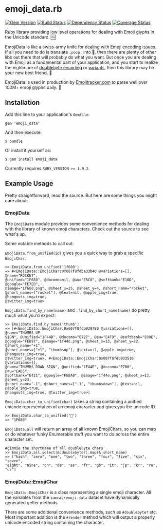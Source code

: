 # emoji_data.rb

[![Gem Version](http://img.shields.io/gem/v/emoji_data.svg?style=flat)](https://rubygems.org/gems/emoji_data)
[![Build Status](http://img.shields.io/travis/mroth/emoji_data.rb.svg?style=flat)](https://travis-ci.org/mroth/emoji_data.rb)
[![Dependency Status](http://img.shields.io/gemnasium/mroth/emoji_data.rb.svg?style=flat)](https://gemnasium.com/mroth/emoji_data.rb)
[![Coverage Status](http://img.shields.io/coveralls/mroth/emoji_data.rb.svg?style=flat)](https://coveralls.io/r/mroth/emoji_data.rb)

Ruby library providing low level operations for dealing with Emoji
glyphs in the Unicode standard. :cool:

EmojiData is like a swiss-army knife for dealing with Emoji encoding issues. If
all you need to do is translate `:poop:` into :poop:, then there are plenty of
other libs out there that will probably do what you want.  But once you are
dealing with Emoji as a fundamental part of your application, and you start to
realize the nightmare of [doublebyte encoding][doublebyte] or
[variants][variant], then this library may be your new best friend.
:raised_hands:

EmojiData is used in production by [Emojitracker.com][emojitracker] to parse
well over 100M+ emoji glyphs daily. :dizzy:

[doublebyte]: http://www.quora.com/Why-does-using-emoji-reduce-my-SMS-character-limit-to-70
[variant]: http://www.unicode.org/L2/L2011/11438-emoji-var.pdf
[emojitracker]: http://www.emojitracker.com

## Installation

Add this line to your application's `Gemfile`:

    gem 'emoji_data'

And then execute:

    $ bundle

Or install it yourself as:

    $ gem install emoji_data

Currently requires `RUBY_VERSION >= 1.9.2`.

## Example Usage

Pretty straightforward, read the source.  But here are some things you might
care about:

### EmojiData

  The `EmojiData` module provides some convenience methods for dealing with the
  library of known emoji characters.  Check out the source to see what's up.

Some notable methods to call out:

`EmojiData.from_unified(id)` gives you a quick way to grab a specific `EmojiChar`.

```irb
>> EmojiData.from_unified('1f680')
=> #<EmojiData::EmojiChar:0x007f8fdba33b40 @variations=[], @name="ROCKET",
@unified="1F680", @docomo=nil, @au="E5C8", @softbank="E10D", @google="FE7ED",
@image="1f680.png", @sheet_x=25, @sheet_y=4, @short_name="rocket",
@short_names=["rocket"], @text=nil, @apple_img=true, @hangouts_img=true,
@twitter_img=true>
```

`EmojiData.find_by_name(name)` and `.find_by_short_name(name)` do pretty much
what you'd expect:

```irb
>> EmojiData.find_by_name('thumb')
=> [#<EmojiData::EmojiChar:0x007f8fdb939780 @variations=[], @name="THUMBS UP
SIGN", @unified="1F44D", @docomo="E727", @au="E4F9", @softbank="E00E",
@google="FEB97", @image="1f44d.png", @sheet_x=13, @sheet_y=22, @short_name="+1",
@short_names=["+1", "thumbsup"], @text=nil, @apple_img=true, @hangouts_img=true,
@twitter_img=true>, #<EmojiData::EmojiChar:0x007f8fdb933510 @variations=[],
@name="THUMBS DOWN SIGN", @unified="1F44E", @docomo="E700", @au="EAD5",
@softbank="E421", @google="FEBA0", @image="1f44e.png", @sheet_x=13, @sheet_y=23,
@short_name="-1", @short_names=["-1", "thumbsdown"], @text=nil, @apple_img=true,
@hangouts_img=true, @twitter_img=true>]
```

`EmojiData.char_to_unified(char)` takes a string containing a unified unicode
representation of an emoji character and gives you the unicode ID.

```irb
>> EmojiData.char_to_unified('🚀')
=> "1F680"
```

 `EmojiData.all` will return an array of all known EmojiChars, so you can map
 or do whatever funky Enumerable stuff you want to do across the entire
 character set.

```irb
#gimmie the shortname of all doublebyte chars
>> EmojiData.all.select(&:doublebyte?).map(&:short_name)
=> ["hash", "zero", "one", "two", "three", "four", "five", "six", "seven",
"eight", "nine", "cn", "de", "es", "fr", "gb", "it", "jp", "kr", "ru", "us"]
```

### EmojiData::EmojiChar

`EmojiData::EmojiChar` is a class representing a single emoji character.  All
the variables from the `iamcal/emoji-data` dataset have dynamically generated
getter methods.

There are some additional convenience methods, such as `#doublebyte?` etc. Most
important addition is the `#render` method which will output a properly unicode
encoded string containing the character.
